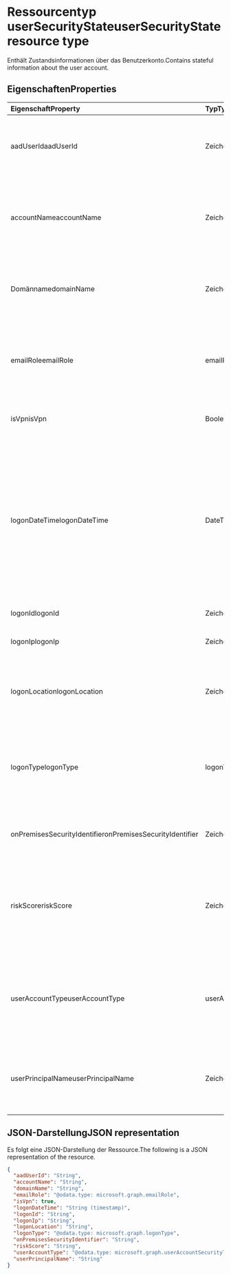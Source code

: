 # <a name="usersecuritystate-resource-type"></a><span data-ttu-id="d1dd0-101">Ressourcentyp userSecurityState</span><span class="sxs-lookup"><span data-stu-id="d1dd0-101">userSecurityState resource type</span></span>

<span data-ttu-id="d1dd0-102">Enthält Zustandsinformationen über das Benutzerkonto.</span><span class="sxs-lookup"><span data-stu-id="d1dd0-102">Contains stateful information about the user account.</span></span>

## <a name="properties"></a><span data-ttu-id="d1dd0-103">Eigenschaften</span><span class="sxs-lookup"><span data-stu-id="d1dd0-103">Properties</span></span>

| <span data-ttu-id="d1dd0-104">Eigenschaft</span><span class="sxs-lookup"><span data-stu-id="d1dd0-104">Property</span></span>   | <span data-ttu-id="d1dd0-105">Typ</span><span class="sxs-lookup"><span data-stu-id="d1dd0-105">Type</span></span> |<span data-ttu-id="d1dd0-106">Beschreibung</span><span class="sxs-lookup"><span data-stu-id="d1dd0-106">Description</span></span>|
|:---------------|:--------|:----------|
|<span data-ttu-id="d1dd0-107">aadUserId</span><span class="sxs-lookup"><span data-stu-id="d1dd0-107">aadUserId</span></span>|<span data-ttu-id="d1dd0-108">Zeichenfolge</span><span class="sxs-lookup"><span data-stu-id="d1dd0-108">String</span></span>|<span data-ttu-id="d1dd0-109">AAD-Benutzer-Objektbezeichner (GUID) -stellt die physische/multi-Konto-Benutzerentität dar.</span><span class="sxs-lookup"><span data-stu-id="d1dd0-109">AAD User object identifier (GUID) - represents the physical/multi-account user entity.</span></span>|
|<span data-ttu-id="d1dd0-110">accountName</span><span class="sxs-lookup"><span data-stu-id="d1dd0-110">accountName</span></span>|<span data-ttu-id="d1dd0-111">Zeichenfolge</span><span class="sxs-lookup"><span data-stu-id="d1dd0-111">String</span></span>|<span data-ttu-id="d1dd0-112">Kontoname des Benutzerkontos (ohne Active Directory-Domäne oder DNS-Domäne) - (auch bezeichnet als `mailNickName`).</span><span class="sxs-lookup"><span data-stu-id="d1dd0-112">Account name of user account (without Active Directory domain or DNS domain) - (also called `mailNickName`).</span></span>|
|<span data-ttu-id="d1dd0-113">Domänname</span><span class="sxs-lookup"><span data-stu-id="d1dd0-113">domainName</span></span>|<span data-ttu-id="d1dd0-114">Zeichenfolge</span><span class="sxs-lookup"><span data-stu-id="d1dd0-114">String</span></span>|<span data-ttu-id="d1dd0-115">NetBIOS/Active Directory-Domäne des Benutzerkontos (d.h., im Format Domäne\Konto).</span><span class="sxs-lookup"><span data-stu-id="d1dd0-115">NetBIOS/Active Directory domain of user account (that is, domain\account format).</span></span>|
|<span data-ttu-id="d1dd0-116">emailRole</span><span class="sxs-lookup"><span data-stu-id="d1dd0-116">emailRole</span></span>|<span data-ttu-id="d1dd0-117">emailRole</span><span class="sxs-lookup"><span data-stu-id="d1dd0-117">emailRole</span></span>|<span data-ttu-id="d1dd0-118">Für E-Mail-bezogene Warnungen - die E-Mail-'Rolle' des Benutzerkontos.</span><span class="sxs-lookup"><span data-stu-id="d1dd0-118">For email-related alerts - user account's email 'role'.</span></span> <span data-ttu-id="d1dd0-119">Mögliche Werte sind: `unknown`, `sender` und `recipient`.</span><span class="sxs-lookup"><span data-stu-id="d1dd0-119">Possible values are: `unknown`, `sender`, `recipient`.</span></span>|
|<span data-ttu-id="d1dd0-120">isVpn</span><span class="sxs-lookup"><span data-stu-id="d1dd0-120">isVpn</span></span>|<span data-ttu-id="d1dd0-121">Boolesch</span><span class="sxs-lookup"><span data-stu-id="d1dd0-121">Boolean</span></span>|<span data-ttu-id="d1dd0-122">Gibt an, ob der Benutzer über ein VPN angemeldet ist.</span><span class="sxs-lookup"><span data-stu-id="d1dd0-122">Indicates whether the user logged on through a VPN.</span></span>|
|<span data-ttu-id="d1dd0-123">logonDateTime</span><span class="sxs-lookup"><span data-stu-id="d1dd0-123">logonDateTime</span></span>|<span data-ttu-id="d1dd0-124">DateTimeOffset</span><span class="sxs-lookup"><span data-stu-id="d1dd0-124">DateTimeOffset</span></span>|<span data-ttu-id="d1dd0-125">Zeitpunkt, an dem die Anmeldung stattgefunden hat.</span><span class="sxs-lookup"><span data-stu-id="d1dd0-125">Time at which the sign-in occurred.</span></span> <span data-ttu-id="d1dd0-126">Der Timestamp-Typ stellt die Datums- und Uhrzeitinformationen mithilfe des ISO 8601-Formats dar und wird immer in UTC-Zeit angegeben.</span><span class="sxs-lookup"><span data-stu-id="d1dd0-126">The Timestamp type represents date and time information using ISO 8601 format and is always in UTC time.</span></span> <span data-ttu-id="d1dd0-127">Mitternacht UTC-Zeit am 1. Januar 2014 würde z. B. wie folgt aussehen: `'2014-01-01T00:00:00Z'`.</span><span class="sxs-lookup"><span data-stu-id="d1dd0-127">For example, midnight UTC on Jan 1, 2014 would look like this: `'2014-01-01T00:00:00Z'`.</span></span>|
|<span data-ttu-id="d1dd0-128">logonId</span><span class="sxs-lookup"><span data-stu-id="d1dd0-128">logonId</span></span>|<span data-ttu-id="d1dd0-129">Zeichenfolge</span><span class="sxs-lookup"><span data-stu-id="d1dd0-129">String</span></span>|<span data-ttu-id="d1dd0-130">Benutzer-Anmelde-ID.</span><span class="sxs-lookup"><span data-stu-id="d1dd0-130">User sign-in ID.</span></span>|
|<span data-ttu-id="d1dd0-131">logonIp</span><span class="sxs-lookup"><span data-stu-id="d1dd0-131">logonIp</span></span>|<span data-ttu-id="d1dd0-132">Zeichenfolge</span><span class="sxs-lookup"><span data-stu-id="d1dd0-132">String</span></span>|<span data-ttu-id="d1dd0-133">Die IP-Adresse, von der die Anmelde-Anforderung stammt.</span><span class="sxs-lookup"><span data-stu-id="d1dd0-133">IP Address the sign-in request originated from.</span></span>|
|<span data-ttu-id="d1dd0-134">logonLocation</span><span class="sxs-lookup"><span data-stu-id="d1dd0-134">logonLocation</span></span>|<span data-ttu-id="d1dd0-135">Zeichenfolge</span><span class="sxs-lookup"><span data-stu-id="d1dd0-135">String</span></span>|<span data-ttu-id="d1dd0-136">Der Speicherort (nach Zuordnung der IP-Adresse), mit dem das Benutzer-Anmelde-Ereignis zugeordnet ist.</span><span class="sxs-lookup"><span data-stu-id="d1dd0-136">Location (by IP address mapping) associated with a user sign-in event by this user.</span></span>|
|<span data-ttu-id="d1dd0-137">logonType</span><span class="sxs-lookup"><span data-stu-id="d1dd0-137">logonType</span></span>|<span data-ttu-id="d1dd0-138">logonType</span><span class="sxs-lookup"><span data-stu-id="d1dd0-138">logonType</span></span>|<span data-ttu-id="d1dd0-139">Anmeldemethode des Benutzers.</span><span class="sxs-lookup"><span data-stu-id="d1dd0-139">Method of user sign in.</span></span> <span data-ttu-id="d1dd0-140">Mögliche Werte sind: `unknown`, `interactive`, `remoteInteractive`, `network`, `batch` und `service`.</span><span class="sxs-lookup"><span data-stu-id="d1dd0-140">Possible values are: `unknown`, `interactive`, `remoteInteractive`, `network`, `batch`, `service`.</span></span>|
|<span data-ttu-id="d1dd0-141">onPremisesSecurityIdentifier</span><span class="sxs-lookup"><span data-stu-id="d1dd0-141">onPremisesSecurityIdentifier</span></span>|<span data-ttu-id="d1dd0-142">Zeichenfolge</span><span class="sxs-lookup"><span data-stu-id="d1dd0-142">String</span></span>|<span data-ttu-id="d1dd0-143">Active Directory (lokal) Sicherheitsbezeichner (SID) des Benutzers.</span><span class="sxs-lookup"><span data-stu-id="d1dd0-143">Active Directory (on-premises) Security Identifier (SID) of the user.</span></span>|
|<span data-ttu-id="d1dd0-144">riskScore</span><span class="sxs-lookup"><span data-stu-id="d1dd0-144">riskScore</span></span>|<span data-ttu-id="d1dd0-145">Zeichenfolge</span><span class="sxs-lookup"><span data-stu-id="d1dd0-145">String</span></span>|<span data-ttu-id="d1dd0-146">Vom Anbieter generierte/berechnete Risikobewertung des Benutzerkontos.</span><span class="sxs-lookup"><span data-stu-id="d1dd0-146">Provider-generated/calculated risk score of the user account.</span></span> <span data-ttu-id="d1dd0-147">Empfohlener Wertebereich von 0-1, was einem Prozentsatz entspricht.</span><span class="sxs-lookup"><span data-stu-id="d1dd0-147">Recommended value range of 0-1, which equates to a percentage.</span></span>|
|<span data-ttu-id="d1dd0-148">userAccountType</span><span class="sxs-lookup"><span data-stu-id="d1dd0-148">userAccountType</span></span>|<span data-ttu-id="d1dd0-149">userAccountSecurityType</span><span class="sxs-lookup"><span data-stu-id="d1dd0-149">userAccountSecurityType</span></span>|<span data-ttu-id="d1dd0-150">Typ des Benutzerkontos (Gruppenmitgliedschaft) nach Windows-Definition.</span><span class="sxs-lookup"><span data-stu-id="d1dd0-150">User account type (group membership), per Windows definition.</span></span> <span data-ttu-id="d1dd0-151">Mögliche Werte: `unknown`, `standard`, `power`, `administrator`.</span><span class="sxs-lookup"><span data-stu-id="d1dd0-151">Possible values are: `unknown`, `standard`, `power`, `administrator`.</span></span>|
|<span data-ttu-id="d1dd0-152">userPrincipalName</span><span class="sxs-lookup"><span data-stu-id="d1dd0-152">userPrincipalName</span></span>|<span data-ttu-id="d1dd0-153">Zeichenfolge</span><span class="sxs-lookup"><span data-stu-id="d1dd0-153">String</span></span>|<span data-ttu-id="d1dd0-154">Benutzer-Anmeldename - Internetformat: (Benutzerkontoname) @(Benutzerkonto-DNS-Domänenname).</span><span class="sxs-lookup"><span data-stu-id="d1dd0-154">User sign-in name - internet format: (user account name)@(user account DNS domain name).</span></span>|

## <a name="json-representation"></a><span data-ttu-id="d1dd0-155">JSON-Darstellung</span><span class="sxs-lookup"><span data-stu-id="d1dd0-155">JSON representation</span></span>

<span data-ttu-id="d1dd0-156">Es folgt eine JSON-Darstellung der Ressource.</span><span class="sxs-lookup"><span data-stu-id="d1dd0-156">The following is a JSON representation of the resource.</span></span>

<!-- {
  "blockType": "resource",
  "optionalProperties": [

  ],
  "@odata.type": "microsoft.graph.userSecurityState"
}-->

```json
{
  "aadUserId": "String",
  "accountName": "String",
  "domainName": "String",
  "emailRole": "@odata.type: microsoft.graph.emailRole",
  "isVpn": true,
  "logonDateTime": "String (timestamp)",
  "logonId": "String",
  "logonIp": "String",
  "logonLocation": "String",
  "logonType": "@odata.type: microsoft.graph.logonType",
  "onPremisesSecurityIdentifier": "String",
  "riskScore": "String",
  "userAccountType": "@odata.type: microsoft.graph.userAccountSecurityType",
  "userPrincipalName": "String"
}

```

<!-- uuid: 8fcb5dbc-d5aa-4681-8e31-b001d5168d79
2015-10-25 14:57:30 UTC -->
<!-- {
  "type": "#page.annotation",
  "description": "userSecurityState resource",
  "keywords": "",
  "section": "documentation",
  "tocPath": ""
}-->
